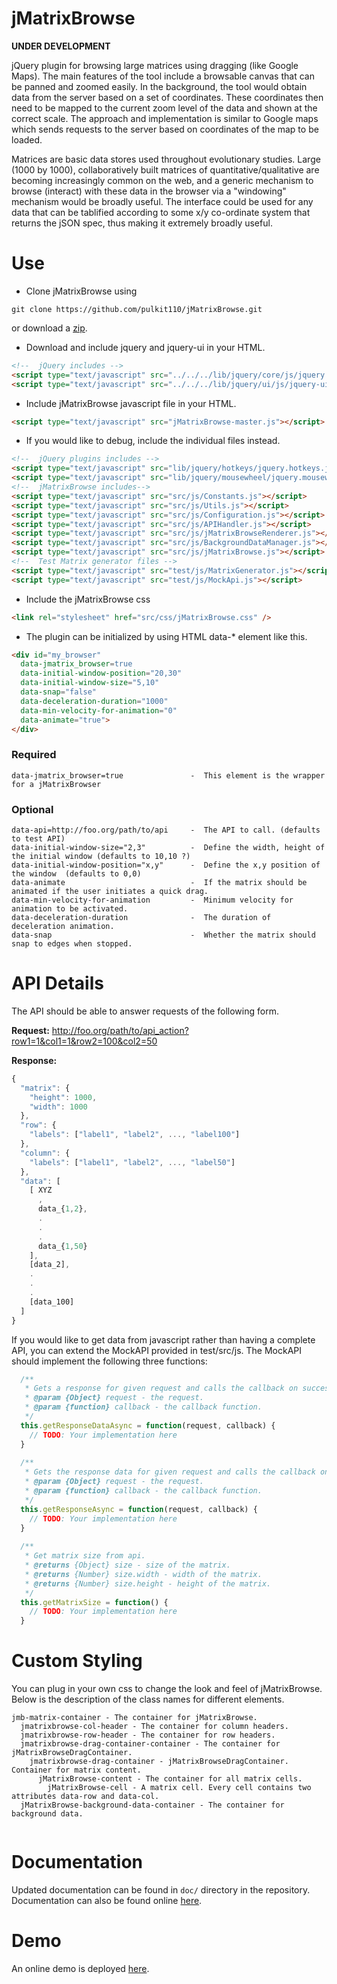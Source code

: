 jMatrixBrowse
=============

**UNDER DEVELOPMENT**

jQuery plugin for browsing large matrices using dragging (like Google Maps). The main features of the tool include a browsable canvas that can be panned and zoomed easily. In the background, the tool would obtain data from the server based on a set of coordinates. These coordinates then need to be mapped to the current zoom level of the data and shown at the correct scale. The approach and implementation is similar to Google maps which sends requests to the server based on coordinates of the map to be loaded.

Matrices are basic data stores used throughout evolutionary studies. Large (1000 by 1000), collaboratively built matrices of quantitative/qualitative are becoming increasingly common on the web, and a generic mechanism to browse (interact) with these data in the browser via a "windowing" mechanism would be broadly useful. The interface could be used for any data that can be tablified according to some x/y co-ordinate system that returns the jSON spec, thus making it extremely broadly useful.

Use
===

* Clone jMatrixBrowse using
```shell
git clone https://github.com/pulkit110/jMatrixBrowse.git
```
or download a [zip](https://github.com/pulkit110/jMatrixBrowse/zipball/master).

* Download and include jquery and jquery-ui in your HTML. 
```html 
<!--  jQuery includes -->
<script type="text/javascript" src="../../../lib/jquery/core/js/jquery.js"></script>
<script type="text/javascript" src="../../../lib/jquery/ui/js/jquery-ui-all.js"></script>
```

* Include jMatrixBrowse javascript file in your HTML. 
```html
<script type="text/javascript" src="jMatrixBrowse-master.js"></script> 
```

* If you would like to debug, include the individual files instead.
```html
<!--  jQuery plugins includes -->
<script type="text/javascript" src="lib/jquery/hotkeys/jquery.hotkeys.js"></script>
<script type="text/javascript" src="lib/jquery/mousewheel/jquery.mousewheel.js"></script>
<!--  jMatrixBrowse includes-->
<script type="text/javascript" src="src/js/Constants.js"></script>
<script type="text/javascript" src="src/js/Utils.js"></script>
<script type="text/javascript" src="src/js/Configuration.js"></script>
<script type="text/javascript" src="src/js/APIHandler.js"></script>
<script type="text/javascript" src="src/js/jMatrixBrowseRenderer.js"></script>
<script type="text/javascript" src="src/js/BackgroundDataManager.js"></script>
<script type="text/javascript" src="src/js/jMatrixBrowse.js"></script>
<!--  Test Matrix generator files -->
<script type="text/javascript" src="test/js/MatrixGenerator.js"></script>
<script type="text/javascript" src="test/js/MockApi.js"></script>
```

* Include the jMatrixBrowse css
```html
<link rel="stylesheet" href="src/css/jMatrixBrowse.css" />
```

* The plugin can be initialized by using HTML data-* element like this.
```html
<div id="my_browser"
  data-jmatrix_browser=true
  data-initial-window-position="20,30"
  data-initial-window-size="5,10"
  data-snap="false"
  data-deceleration-duration="1000"
  data-min-velocity-for-animation="0"
  data-animate="true">
</div>
```

### Required

```
data-jmatrix_browser=true               -  This element is the wrapper for a jMatrixBrowser

```

### Optional
```
data-api=http://foo.org/path/to/api     -  The API to call. (defaults to test API)
data-initial-window-size="2,3"          -  Define the width, height of the initial window (defaults to 10,10 ?)
data-initial-window-position="x,y"      -  Define the x,y position of the window  (defaults to 0,0)
data-animate                            -  If the matrix should be animated if the user initiates a quick drag.
data-min-velocity-for-animation         -  Minimum velocity for animation to be activated.
data-deceleration-duration              -  The duration of deceleration animation.
data-snap                               -  Whether the matrix should snap to edges when stopped.
```

API Details
===========

The API should be able to answer requests of the following form.

**Request:** http://foo.org/path/to/api_action?row1=1&col1=1&row2=100&col2=50

**Response:**
```javascript
{
  "matrix": {
    "height": 1000,
    "width": 1000
  },
  "row": {
    "labels": ["label1", "label2", ..., "label100"]
  },
  "column": {
    "labels": ["label1", "label2", ..., "label50"]
  },
  "data": [
    [ XYZ
      ,
      data_{1,2},
      .
      .
      .
      data_{1,50}
    ],
    [data_2],
    .
    .
    .
    [data_100]
  ]
}
```

If you would like to get data from javascript rather than having a complete API, you can extend the MockAPI provided in test/src/js.
The MockAPI should implement the following three functions:
```javascript
  /**
   * Gets a response for given request and calls the callback on success.
   * @param {Object} request - the request.
   * @param {function} callback - the callback function.
   */
  this.getResponseDataAsync = function(request, callback) {
    // TODO: Your implementation here
  }
  
  /**
   * Gets the response data for given request and calls the callback on success.
   * @param {Object} request - the request.
   * @param {function} callback - the callback function.
   */
  this.getResponseAsync = function(request, callback) {
    // TODO: Your implementation here
  }
  
  /**
   * Get matrix size from api. 
   * @returns {Object} size - size of the matrix. 
   * @returns {Number} size.width - width of the matrix. 
   * @returns {Number} size.height - height of the matrix.
   */
  this.getMatrixSize = function() {
    // TODO: Your implementation here
  }
```

Custom Styling
==============

You can plug in your own css to change the look and feel of jMatrixBrowse. Below is the description of the class names for different elements. 
```
jmb-matrix-container - The container for jMatrixBrowse. 
  jmatrixbrowse-col-header - The container for column headers.
  jmatrixbrowse-row-header - The container for row headers.
  jmatrixbrowse-drag-container-container - The container for jMatrixBrowseDragContainer.
    jmatrixbrowse-drag-container - jMatrixBrowseDragContainer. Container for matrix content.
      jMatrixBrowse-content - The container for all matrix cells. 
        jMatrixBrowse-cell - A matrix cell. Every cell contains two attributes data-row and data-col.
  jMatrixBrowse-background-data-container - The container for background data. 
  
```

Documentation
=============
Updated documentation can be found in `doc/` directory in the repository. Documentation can also be found online [here](http://pulkitgoyal.in/Demo/jMatrixBrowse/doc/). 

Demo
====
An online demo is deployed [here](http://pulkitgoyal.in/Demo/jMatrixBrowse/).